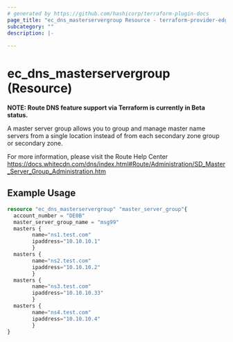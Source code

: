 ```yaml
---
# generated by https://github.com/hashicorp/terraform-plugin-docs
page_title: "ec_dns_masterservergroup Resource - terraform-provider-edgecast"
subcategory: ""
description: |-
  
---
```


# ec_dns_masterservergroup (Resource)
**NOTE: Route DNS feature support via Terraform is currently in Beta status.**

A master server group allows you to group and manage master name servers from a 
single location instead of from each secondary zone group or secondary zone.

For more information, please visit the Route Help Center
https://docs.whitecdn.com/dns/index.html#Route/Administration/SD_Master_Server_Group_Administration.htm

## Example Usage

```terraform
resource "ec_dns_masterservergroup" "master_server_group"{
  account_number = "DE0B"
  master_server_group_name = "msg99"
  masters {
        name="ns1.test.com"
        ipaddress="10.10.10.1"
        }
  masters {
        name="ns2.test.com"
        ipaddress="10.10.10.2"
        }
  masters {
        name="ns3.test.com"
        ipaddress="10.10.10.33"
        }
  masters {
        name="ns4.test.com"
        ipaddress="10.10.10.4"
        } 
}
```

<no value>